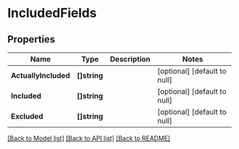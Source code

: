 # IncludedFields

## Properties
Name | Type | Description | Notes
------------ | ------------- | ------------- | -------------
**ActuallyIncluded** | **[]string** |  | [optional] [default to null]
**Included** | **[]string** |  | [optional] [default to null]
**Excluded** | **[]string** |  | [optional] [default to null]

[[Back to Model list]](../README.md#documentation-for-models) [[Back to API list]](../README.md#documentation-for-api-endpoints) [[Back to README]](../README.md)

